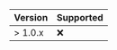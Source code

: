 
| Version | Supported          |
| ------- | ------------------ |
| > 1.0.x   | :x:                |
